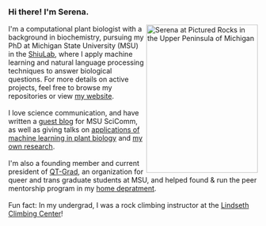 ### Hi there! I'm Serena.

<img align="right" width=225 height=300 src="https://user-images.githubusercontent.com/41377532/132718603-57309568-57eb-483c-84ce-54df33439e51.jpg" alt="Serena at Pictured Rocks in the Upper Peninsula of Michigan" >

I'm a computational plant biologist with a background in biochemistry, pursuing my PhD at Michigan State University (MSU) in the [ShiuLab](https://shiulab.github.io/), where I apply machine learning and natural language processing techniques to answer biological questions. For more details on active projects, feel free to browse my repositories or view [my website](https://serenalotreck.github.io/projects/).
<br>
<br>
I love science communication, and have written a [guest blog](https://www.msuscicomm.org/post/knowledge-graphs) for MSU SciComm, as well as giving talks on [applications of machine learning in plant biology](https://mediaspace.msu.edu/media/Intro+to+ML+-+GLBRC+Annual+Science+Meeting/1_w6nw7tt8) and [my own research](https://www.youtube.com/watch?v=S0UHH462mvk&t=2985s). 
<br>
<br>
I'm also a founding member and current president of [QT-Grad](https://cogs.msu.edu/2021/03/attention-graduate-students-new-gso-qt-grad/), an organization for queer and trans graduate students at MSU, and helped found & run the peer mentorship program in my [home depratment](https://www.google.com/url?sa=t&rct=j&q=&esrc=s&source=web&cd=&cad=rja&uact=8&ved=2ahUKEwiQ7q71m_LyAhUhneAKHeQhB0cQFnoECA0QAw&url=https%3A%2F%2Fplantbiology.natsci.msu.edu%2F&usg=AOvVaw2FcsY1UX2rMQ5O212-wHJ6). 
<br>
<br>
Fun fact: In my undergrad, I was a rock climbing instructor at the [Lindseth Climbing Center](https://scl.cornell.edu/coe/lindseth-climbing-center)!
